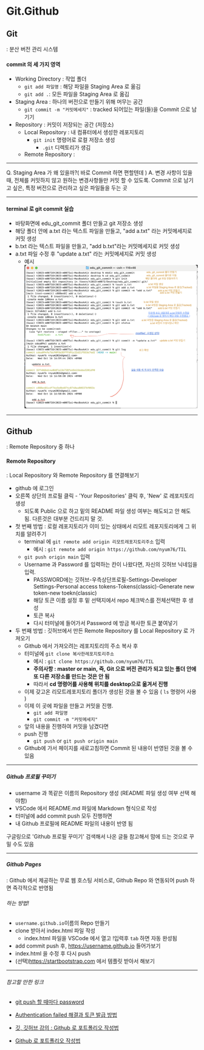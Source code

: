 # Git.Github

## Git
: 분산 버전 관리 시스템
#### commit 의 세 가지 영역
  * Working Directory : 작업 폴더
    * `git add 파일명` : 해당 파일을 Staging Area 로 옮김
    * `git add .`: 모든 파일을 Staging Area 로 옮김
  * Staging Area : 하나의 버전으로 만들기 위해 머무는 공간
    * `git commit -m "커밋메세지"` : tracked 되어있는 파일(들)을 Commit 으로 남기기
  * Repository : 커밋이 저장되는 공간 (저장소)
    * Local Repository : 내 컴퓨터에서 생성한 레포지토리
      * `git init` 명령어로 로컬 저장소 생성
        * `.git` 디렉토리가 생김
    * Remote Repository : 
  
---

Q. Staging Area 가 왜 있을까?( 바로 Commit 하면 편할텐데 )
A. 변경 사항이 있을 때, 전체를 커밋하지 않고 원하는 변경사항들만 커밋 할 수 있도록. Commit 으로 남기고 싶은, 특정 버전으로 관리하고 싶은 파일들을 두는 곳

---

#### terminal 로 git commit 실습
   * 바탕화면에 edu_git_commit 폴더 만들고 git 저장소 생성
   * 해당 폴더 안에 a.txt 라는 텍스트 파일을 만들고, "add a.txt" 라는 커밋메세지로 커밋 생성
   * b.txt 라는 텍스트 파일을 만들고, "add b.txt"라는 커밋메세지로 커밋 생성
   * a.txt 파일 수정 후 "update a.txt" 라는 커밋메세지로 커밋 생성
     * 예시 ![example](<edt_git_commit_example 2.png>)

---

## Github 
: Remote Repository 중 하나
#### Remote Repository
: Local Repository 와 Remote Repository 를 연결해보기
* github 에 로그인 
* 오른쪽 상단의 프로필 클릭 - 'Your Repositories' 클릭 후, 'New' 로 레포지토리 생성
  * 되도록 Public 으로 하고 밑의 README 파일 생성 여부는 해도되고 안 해도 됨. 다른것은 대부분 건드리지 말 것.
* 첫 번째 방법 : 로컬 레포지토리가 이미 있는 상태에서 리모트 레포지토리에게 그 위치를 알려주기
  * terminal 에 `git remote add origin 리모트레포지토리주소` 입력
    * 예시 : `git remote add origin https://github.com/nyum76/TIL`
  * `git push origin main` 입력
  * Username 과 Password 를 입력하는 칸이 나왔다면, 자신의 깃허브 닉네임을 입력.
    * PASSWORD에는 깃허브-우측상단프로필-Settings-Developer Settings-Personal access tokens-Tokens(classic)-Generate new token-new toekn(classic)
    - 해당 토큰 이름 설정 후 밑 선택지에서 repo 체크박스를 전체선택한 후 생성
    - 토큰 복사 
    -  다시 터미널에 들어가서 Password 에 방금 복사한 토큰 붙여넣기
* 두 번째 방법 : 깃허브에서 만든 Remote Repository 를 Local Repository 로 가져오기
  * Github 에서 가져오려는 레포지토리의 주소 복사 후
  * 터미널에 `git clone 복사한레포지토리주소`
    * 예시 : `git clone https://github.com/nyum76/TIL`
    * **주의사항 : master or main, 즉, Git 으로 버전 관리가 되고 있는 폴더 안에 또 다른 저장소를 만드는 것은 안 됨**
    * 따라서 **cd 명령어를 사용해 위치를 desktop으로 옮겨서 진행**
  * 이제 갖고온 리모트레포지토리 폴더가 생성된 것을 볼 수 있음 ( `ls` 명령어 사용 )
  * 이제 이 곳에 파일을 만들고 커밋을 진행.
    * `git add 파일명`
    * `git commit -m "커밋메세지"`
  * 앞의 내용을 진행하여 커밋을 남겼다면
  * push 진행 
    * `git push` or `git push origin main`
  * Github에 가서 페이지를 새로고침하면 Commit 된 내용이 반영된 것을 볼 수 있음
---
##### Github 프로필 꾸미기
* username 과 똑같은 이름의 Repository 생성 (README 파일 생성 여부 선택 해야함)
* VSCode 에서 README.md 파일에 Markdown 형식으로 작성
* 터미널에 add commit push 모두 진행하면
* 내 Github 프로필에 README 파일의 내용이 반영 됨

구글링으로 'Github 프로필 꾸미기' 검색해서 나온 글들 참고해서 맘에 드는 것으로 꾸밀 수도 있음

---

##### Github Pages
: Github 에서 제공하는 무료 웹 호스팅 서비스로, Github Repo 와 연동되어 push 하면 즉각적으로 반영됨

###### 하는 방법!
* `username.github.io`이름의 Repo 만들기
* clone 받아서 index.html 파일 작성
  * index.html 파일을 VSCode 에서 열고 !입력후 `tab` 하면 자동 완성됨
* add commit push 후, https://username.github.io 들어가보기
* index.html 을 수정 후 다시 push
* (선택)https://startbootstrap.com 에서 템플릿 받아서 해보기





---
###### 참고할 만한 링크
* [git push 할 때마다 password](https://velog.io/@kya754/Git-pull-push-%ED%95%A0-%EB%95%8C-password-%EB%A7%A4%EB%B2%88-%EC%9E%85%EB%A0%A5%ED%95%98%EA%B8%B0-%EA%B7%80%EC%B0%AE%EB%8B%A4%EB%A9%B4)

* [Authentication failed 해결과 토큰 발급 방법](https://yian.tistory.com/38)
* [깃, 깃허브 강의 : Github 로 포트폴리오 작성법](https://www.youtube.com/watch?v=lelVripbt2M)
* [Github 로 포트폴리오 작성법](https://www.youtube.com/watch?v=SZcjvjrdomE)